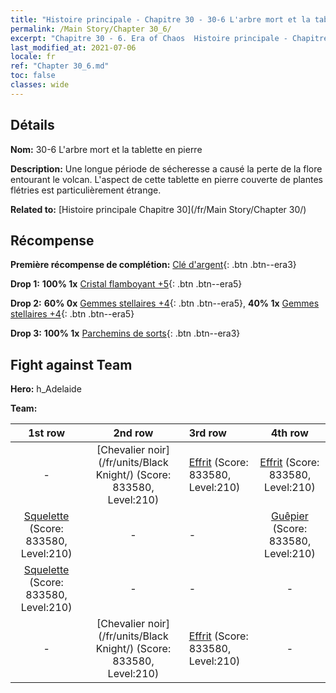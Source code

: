 ```yaml
---
title: "Histoire principale - Chapitre 30 - 30-6 L'arbre mort et la tablette en pierre"
permalink: /Main Story/Chapter 30_6/
excerpt: "Chapitre 30 - 6. Era of Chaos  Histoire principale - Chapitre 30_6. 30-6 L'arbre mort et la tablette en pierre"
last_modified_at: 2021-07-06
locale: fr
ref: "Chapter 30_6.md"
toc: false
classes: wide
---
```


## Détails

 **Nom:** 30-6 L'arbre mort et la tablette en pierre

 **Description:** Une longue période de sécheresse a causé la perte de la flore entourant le volcan. L'aspect de cette tablette en pierre couverte de plantes flétries est particulièrement étrange.

 **Related to:** [Histoire principale Chapitre 30](/fr/Main Story/Chapter 30/)

## Récompense

 **Première récompense de complétion:** [Clé d'argent](/ItemsFR/con_693/){: .btn .btn--era3}

 **Drop 1:** **100% 1x** [Cristal flamboyant +5](/ItemsFR/mat_101/){: .btn .btn--era5}

 **Drop 2:** **60% 0x** [Gemmes stellaires +4](/ItemsFR/mat_93/){: .btn .btn--era5}, **40% 1x** [Gemmes stellaires +4](/ItemsFR/mat_93/){: .btn .btn--era5}

 **Drop 3:** **100% 1x** [Parchemins de sorts](/ItemsFR/con_694/){: .btn .btn--era3}


## Fight against Team
 **Hero:** h_Adelaide

 **Team:**


  | 1st row | 2nd row | 3rd row | 4th row |
  |:----:|:----:|:----|:----:|
  | - | [Chevalier noir](/fr/units/Black Knight/) (Score: 833580, Level:210)  | [Effrit](/fr/units/Efreeti/) (Score: 833580, Level:210)  | [Effrit](/fr/units/Efreeti/) (Score: 833580, Level:210)  |
  | [Squelette](/fr/units/Skeleton/) (Score: 833580, Level:210)  | - | - | [Guêpier](/fr/units/Waspwort/) (Score: 833580, Level:210)  |
  | [Squelette](/fr/units/Skeleton/) (Score: 833580, Level:210)  | - | - | - |
  | - | [Chevalier noir](/fr/units/Black Knight/) (Score: 833580, Level:210)  | [Effrit](/fr/units/Efreeti/) (Score: 833580, Level:210)  | - |


